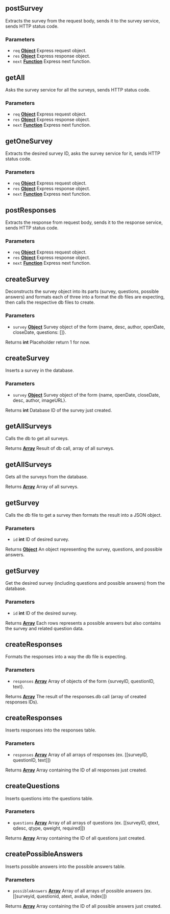 <!-- Generated by documentation.js. Update this documentation by updating the source code. -->

## postSurvey

Extracts the survey from the request body, sends it to the survey service, sends HTTP status code.

### Parameters

-   `req` **[Object][1]** Express request object.
-   `res` **[Object][1]** Express response object.
-   `next` **[Function][2]** Express next function.

## getAll

Asks the survey service for all the surveys, sends HTTP status code.

### Parameters

-   `req` **[Object][1]** Express request object.
-   `res` **[Object][1]** Express response object.
-   `next` **[Function][2]** Express next function.

## getOneSurvey

Extracts the desired survey ID, asks the survey service for it, sends HTTP status code.

### Parameters

-   `req` **[Object][1]** Express request object.
-   `res` **[Object][1]** Express response object.
-   `next` **[Function][2]** Express next function.

## postResponses

Extracts the response from request body, sends it to the response service, sends HTTP status code.

### Parameters

-   `req` **[Object][1]** Express request object.
-   `res` **[Object][1]** Express response object.
-   `next` **[Function][2]** Express next function.

## createSurvey

Deconstructs the survey object into its parts (survey, questions, possible answers) and formats each of three
into a format the db files are expecting, then calls the respective db files to create.

### Parameters

-   `survey` **[Object][1]** Survey object of the form {name, desc, author, openDate, closeDate, questions: \[]}.

Returns **int** Placeholder return 1 for now.

## createSurvey

Inserts a survey in the database.

### Parameters

-   `survey` **[Object][1]** Survey object of the form {name, openDate, closeDate, desc, author, imageURL}.

Returns **int** Database ID of the survey just created.

## getAllSurveys

Calls the db to get all surveys.

Returns **[Array][3]** Result of db call, array of all surveys.

## getAllSurveys

Gets all the surveys from the database.

Returns **[Array][3]** Array of all surveys.

## getSurvey

Calls the db file to get a survey then formats the result into a JSON object.

### Parameters

-   `id` **int** ID of desired survey.

Returns **[Object][1]** An object representing the survey, questions, and possible answers.

## getSurvey

Get the desired survey (including questions and possible answers) from the database.

### Parameters

-   `id` **int** ID of the desired survey.

Returns **[Array][3]** Each rows represents a possible answers but also contains the survey and related question data.

## createResponses

Formats the responses into a way the db file is expecting.

### Parameters

-   `responses` **[Array][3]** Array of objects of the form {surveyID, questionID, text}.

Returns **[Array][3]** The result of the responses.db call (array of created responses IDs).

## createResponses

Inserts responses into the responses table.

### Parameters

-   `responses` **[Array][3]** Array of all arrays of responses (ex. \[[surveyID, questionID, text]])

Returns **[Array][3]** Array containing the ID of all responses just created.

## createQuestions

Inserts questions into the questions table.

### Parameters

-   `questions` **[Array][3]** Array of all arrays of questions (ex. \[[surveyID, qtext, qdesc, qtype, qweight, required]])

Returns **[Array][3]** Array containing the ID of all questions just created.

## createPossibleAnswers

Inserts possible answers into the possible answers table.

### Parameters

-   `possibleAnswers` **[Array][3]** Array of all arrays of possible answers (ex. \[[surveyid, questionid, atext, avalue, index]])

Returns **[Array][3]** Array containing the ID of all possible answers just created.

[1]: https://developer.mozilla.org/docs/Web/JavaScript/Reference/Global_Objects/Object

[2]: https://developer.mozilla.org/docs/Web/JavaScript/Reference/Statements/function

[3]: https://developer.mozilla.org/docs/Web/JavaScript/Reference/Global_Objects/Array
